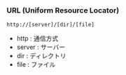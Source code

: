 ### URL (Uniform Resource Locator)
```
http://[server]/[dir]/[file]
```

 - http : 通信方式
 - server : サーバー
 - dir : ディレクトリ
 - file : ファイル
